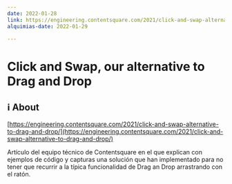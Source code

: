 ```yaml
---
date: 2022-01-28
link: https://engineering.contentsquare.com/2021/click-and-swap-alternative-to-drag-and-drop/
alquimias-date: 2022-01-29

---
```


# Click and Swap, our alternative to Drag and Drop

## ℹ️ About

[https://engineering.contentsquare.com/2021/click-and-swap-alternative-to-drag-and-drop/](https://engineering.contentsquare.com/2021/click-and-swap-alternative-to-drag-and-drop/)

Artículo del equipo técnico de Contentsquare en el que explican con ejemplos de código y capturas una solución que han implementado para no tener que recurrir a la típica funcionalidad de Drag an Drop arrastrando con el ratón.


